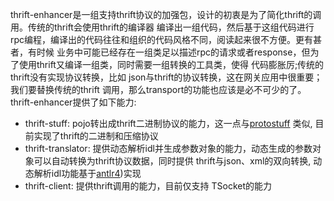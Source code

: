 thrift-enhancer是一组支持thrift协议的加强包，设计的初衷是为了简化thrift的调用。传统的thrift会使用thrift的编译器
编译出一组代码，然后基于这组代码进行rpc编程，编译出的代码往往和组织的代码风格不同，阅读起来很不方便。更有甚者，有时候
业务中可能已经存在一组类足以描述rpc的请求或者response，但为了使用thrift又编译一组类，同时需要一组转换的工具类，使得
代码膨胀厉;传统的thrift没有实现协议转换，比如 json与thrift的协议转换，这在网关应用中很重要；我们要替换传统的thrift
调用，那么transport的功能也应该是必不可少的了。thrift-enhancer提供了如下能力:
* thrift-stuff: pojo转出成thrift二进制协议的能力，这一点与[protostuff](https://github.com/protostuff/protostuff)
类似, 目前实现了thrift的二进制和压缩协议
* thrift-translator: 提供动态解析idl并生成参数对象的能力，动态生成的参数对象可以自动转换为thrift协议数据，同时提供
thrift与json、xml的双向转换, 动态解析idl功能基于[antlr4](https://github.com/antlr/antlr4))实现
* thrift-client: 提供thrift调用的能力，目前仅支持 TSocket的能力
